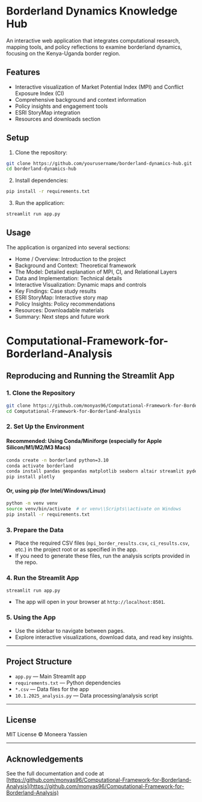 # Borderland Dynamics Knowledge Hub

An interactive web application that integrates computational research, mapping tools, and policy reflections to examine borderland dynamics, focusing on the Kenya-Uganda border region.

## Features

- Interactive visualization of Market Potential Index (MPI) and Conflict Exposure Index (CI)
- Comprehensive background and context information
- Policy insights and engagement tools
- ESRI StoryMap integration
- Resources and downloads section

## Setup

1. Clone the repository:
```bash
git clone https://github.com/yourusername/borderland-dynamics-hub.git
cd borderland-dynamics-hub
```

2. Install dependencies:
```bash
pip install -r requirements.txt
```

3. Run the application:
```bash
streamlit run app.py
```

## Usage

The application is organized into several sections:

- Home / Overview: Introduction to the project
- Background and Context: Theoretical framework
- The Model: Detailed explanation of MPI, CI, and Relational Layers
- Data and Implementation: Technical details
- Interactive Visualization: Dynamic maps and controls
- Key Findings: Case study results
- ESRI StoryMap: Interactive story map
- Policy Insights: Policy recommendations
- Resources: Downloadable materials
- Summary: Next steps and future work

# Computational-Framework-for-Borderland-Analysis

## Reproducing and Running the Streamlit App

### 1. Clone the Repository

```bash
git clone https://github.com/monyas96/Computational-Framework-for-Borderland-Analysis.git
cd Computational-Framework-for-Borderland-Analysis
```

### 2. Set Up the Environment

#### Recommended: Using Conda/Miniforge (especially for Apple Silicon/M1/M2/M3 Macs)

```bash
conda create -n borderland python=3.10
conda activate borderland
conda install pandas geopandas matplotlib seaborn altair streamlit pydeck networkx
pip install plotly
```

#### Or, using pip (for Intel/Windows/Linux)

```bash
python -m venv venv
source venv/bin/activate  # or venv\\Scripts\\activate on Windows
pip install -r requirements.txt
```

### 3. Prepare the Data

- Place the required CSV files (`mpi_border_results.csv`, `ci_results.csv`, etc.) in the project root or as specified in the app.
- If you need to generate these files, run the analysis scripts provided in the repo.

### 4. Run the Streamlit App

```bash
streamlit run app.py
```

- The app will open in your browser at `http://localhost:8501`.

### 5. Using the App

- Use the sidebar to navigate between pages.
- Explore interactive visualizations, download data, and read key insights.

---

## Project Structure

- `app.py` — Main Streamlit app
- `requirements.txt` — Python dependencies
- `*.csv` — Data files for the app
- `10.1.2025_analysis.py` — Data processing/analysis script

---

## License

MIT License © Moneera Yassien

---

## Acknowledgements

See the full documentation and code at [https://github.com/monyas96/Computational-Framework-for-Borderland-Analysis](https://github.com/monyas96/Computational-Framework-for-Borderland-Analysis)